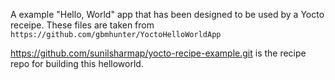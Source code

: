 A example "Hello, World" app that has been designed to be used by a Yocto receipe.
These files are taken from `https://github.com/gbmhunter/YoctoHelloWorldApp`<br/>

https://github.com/sunilsharmap/yocto-recipe-example.git is the recipe repo for building this helloworld.
